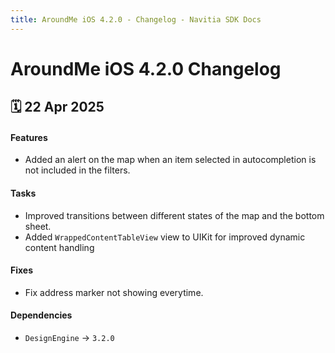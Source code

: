 ```yaml
---
title: AroundMe iOS 4.2.0 - Changelog - Navitia SDK Docs
---
```


# AroundMe iOS 4.2.0 Changelog

<h2>🗓 22 Apr 2025</h2>

#### Features
- Added an alert on the map when an item selected in autocompletion is not included in the filters.

#### Tasks
- Improved transitions between different states of the map and the bottom sheet.
- Added `WrappedContentTableView` view to UIKit for improved dynamic content handling

#### Fixes
- Fix address marker not showing everytime.

#### Dependencies
- `DesignEngine` -> `3.2.0`